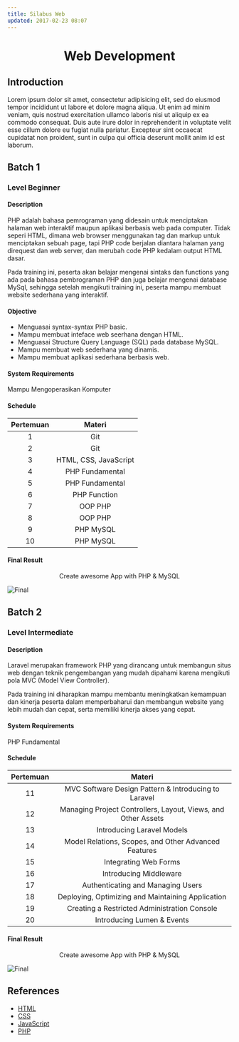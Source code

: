 ```yaml
---
title: Silabus Web
updated: 2017-02-23 08:07
---
```


<h1 style="text-align: center;"> Web Development </h1>

## Introduction

Lorem ipsum dolor sit amet, consectetur adipisicing elit, sed do eiusmod tempor incididunt ut labore et dolore magna aliqua. Ut enim ad minim veniam, quis nostrud exercitation ullamco laboris nisi ut aliquip ex ea commodo consequat. Duis aute irure dolor in reprehenderit in voluptate velit esse cillum dolore eu fugiat nulla pariatur. Excepteur sint occaecat cupidatat non proident, sunt in culpa qui officia deserunt mollit anim id est laborum.
## Batch 1

### Level Beginner

#### Description				
PHP adalah bahasa pemrograman yang didesain untuk menciptakan halaman web interaktif maupun aplikasi berbasis web pada computer. Tidak seperi HTML, dimana web browser menggunakan tag dan markup untuk menciptakan sebuah page, tapi PHP code berjalan diantara halaman yang direquest dan web server, dan merubah code PHP kedalam output HTML dasar.																		

Pada training ini, peserta akan belajar mengenai sintaks dan functions yang ada pada bahasa pembrograman PHP dan juga belajar mengenai database MySql, sehingga setelah mengikuti training ini, peserta mampu membuat website sederhana yang interaktif.

#### Objective				
- Menguasai syntax-syntax PHP basic.				
- Mampu membuat inteface web seerhana dengan HTML.				
- Menguasai Structure Query Language (SQL) pada database MySQL.				
- Mampu membuat web sederhana yang dinamis.				
- Mampu membuat aplikasi sederhana berbasis web.				

#### System Requirements
Mampu Mengoperasikan Komputer

#### Schedule

| Pertemuan |         Materi        |
|:---------:|:---------------------:|
|     1     | Git                   |
|     2     | Git                   |
|     3     | HTML, CSS, JavaScript |
|     4     | PHP Fundamental       |
|     5     | PHP Fundamental       |
|     6     | PHP Function          |
|     7     | OOP PHP               |
|     8     | OOP PHP               |
|     9     | PHP MySQL             |
|     10    | PHP MySQL             |

#### Final Result

<p style="text-align: center;"> Create awesome App with PHP & MySQL </p>

![Final](https://cloud.githubusercontent.com/assets/13671268/23339108/b8e7b0a4-fc4d-11e6-91a4-49d064e95360.PNG)

<div class="divider"></div>

## Batch 2

### Level Intermediate

#### Description
Laravel merupakan framework PHP yang dirancang untuk membangun situs web dengan teknik pengembangan yang mudah dipahami karena mengikuti pola MVC (Model View Controller).														

Pada training ini diharapkan mampu membantu meningkatkan kemampuan dan kinerja peserta dalam memperbaharui dan membangun website yang lebih mudah dan cepat, serta memiliki kinerja akses yang cepat.														

#### System Requirements
PHP Fundamental

#### Schedule											

| Pertemuan |                             Materi                            |
|:---------:|:-------------------------------------------------------------:|
|     11    | MVC Software Design Pattern & Introducing to Laravel          |
|     12    | Managing Project Controllers, Layout, Views, and Other Assets |
|     13    | Introducing Laravel Models                                    |
|     14    | Model Relations, Scopes, and Other Advanced Features          |
|     15    | Integrating Web Forms                                         |
|     16    | Introducing Middleware                                        |
|     17    | Authenticating and Managing Users                             |
|     18    | Deploying, Optimizing and Maintaining Application             |
|     19    | Creating a Restricted Administration Console                  |
|     20    | Introducing Lumen & Events                                    |

#### Final Result

<p style="text-align: center;"> Create awesome App with PHP & MySQL </p>

![Final](https://cloud.githubusercontent.com/assets/13671268/23339108/b8e7b0a4-fc4d-11e6-91a4-49d064e95360.PNG)

<div class="divider"></div>

## References
- [HTML](https://www.w3schools.com/html/default.asp)
- [CSS](https://www.w3schools.com/css/default.asp)
- [JavaScript](https://www.w3schools.com/js/default.asp)
- [PHP](https://www.w3schools.com/php/)
